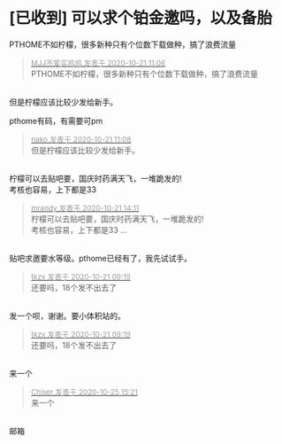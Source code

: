 # [已收到] 可以求个铂金邀吗，以及备胎


PTHOME不如柠檬，很多新种只有个位数下载做种，搞了浪费流量

<div class="quote"><blockquote><font size="2"><a href="https://www.hostloc.com/forum.php?mod=redirect&amp;goto=findpost&amp;pid=9330641&amp;ptid=756593" target="_blank"><font color="#999999">MJJ不爱买鸡鸡 发表于 2020-10-21 11:06</font></a></font><br />
PTHOME不如柠檬，很多新种只有个位数下载做种，搞了浪费流量</blockquote></div><br />
但是柠檬应该比较少发给新手。

pthome有码，有需要可pm

<div class="quote"><blockquote><font size="2"><a href="https://www.hostloc.com/forum.php?mod=redirect&amp;goto=findpost&amp;pid=9330661&amp;ptid=756593" target="_blank"><font color="#999999">nako 发表于 2020-10-21 11:08</font></a></font><br />
但是柠檬应该比较少发给新手。</blockquote></div><br />
柠檬可以去贴吧要，国庆时药满天飞，一堆跪发的!<br />
考核也容易，上下都是33

<div class="quote"><blockquote><font size="2"><a href="https://www.hostloc.com/forum.php?mod=redirect&amp;goto=findpost&amp;pid=9331442&amp;ptid=756593" target="_blank"><font color="#999999">mrandy 发表于 2020-10-21 14:11</font></a></font><br />
柠檬可以去贴吧要，国庆时药满天飞，一堆跪发的!<br />
考核也容易，上下都是33 ...</blockquote></div><br />
贴吧求邀要水等级。pthome已经有了，我先试试手。

<div class="quote"><blockquote><font size="2"><a href="https://www.hostloc.com/forum.php?mod=redirect&amp;goto=findpost&amp;pid=9329989&amp;ptid=756593" target="_blank"><font color="#999999">tkzx 发表于 2020-10-21 09:19</font></a></font><br />
还要吗，18个发不出去了</blockquote></div><br />
发一个呗，谢谢。要小体积站的。

<div class="quote"><blockquote><font size="2"><a href="https://www.hostloc.com/forum.php?mod=redirect&amp;goto=findpost&amp;pid=9329989&amp;ptid=756593" target="_blank"><font color="#999999">tkzx 发表于 2020-10-21 09:19</font></a></font><br />
还要吗，18个发不出去了</blockquote></div><br />
来一个<img src="static/image/smiley/default/lol.gif" smilieid="12" border="0" alt="" />

<div class="quote"><blockquote><font size="2"><a href="https://www.hostloc.com/forum.php?mod=redirect&amp;goto=findpost&amp;pid=9350024&amp;ptid=756593" target="_blank"><font color="#999999">Chiser 发表于 2020-10-25 15:21</font></a></font><br />
来一个</blockquote></div><br />
邮箱
